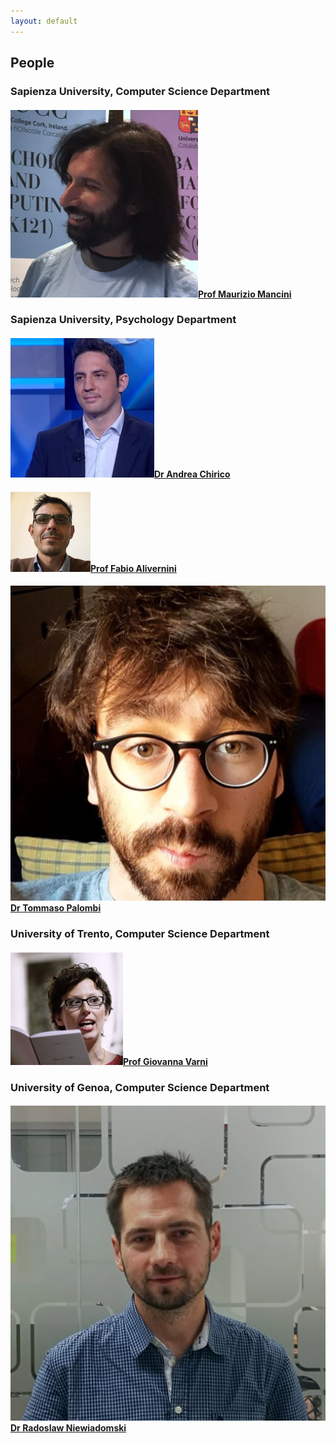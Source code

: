 ```yaml
---
layout: default
---
```


## People <a name="people"></a>

### Sapienza University, Computer Science Department

#### <img class="circle" style="float: none; margin-right: 0px; margin-top: 0px;" src="imgs/maurizio.png?raw=true"><a href="https://research.uniroma1.it/researcher/602fc59d475eb3424350ecb321baa87767d50003ddf1043a40f1fd90">Prof Maurizio Mancini</a>

### Sapienza University, Psychology Department

#### <img class="circle" style="float: none; margin-right: 0px; margin-top: 0px;" src="imgs/andrea.jpeg?raw=true"><a href="https://research.uniroma1.it/researcher/e718f70a13a4eca71ef44adf1e733140e9e12ac49c2021890fe6a2a5">Dr Andrea Chirico</a>

#### <img class="circle" style="float: none; margin-right: 0px; margin-top: 0px;" src="imgs/fabio.jpg?raw=true"><a href="https://research.uniroma1.it/en/researcher/838953f048bfa2bfd6018add9fc26a0266584001a85649b02c3d3091?page=1">Prof Fabio Alivernini</a>

#### <img class="circle" style="float: none; margin-right: 0px; margin-top: 0px;" src="imgs/tommaso.jpg?raw=true"><a href="https://corsidilaurea.uniroma1.it/en/users/tommasopalombiuniroma1it">Dr Tommaso Palombi</a>

### University of Trento, Computer Science Department

#### <img class="circle" style="float: none; margin-right: 0px; margin-top: 0px;" src="imgs/giovanna.png?raw=true"><a href="https://www.scopus.com/authid/detail.uri?authorId=24765745800">Prof Giovanna Varni</a>

### University of Genoa, Computer Science Department

#### <img class="circle" style="float: none; margin-right: 0px; margin-top: 0px;" src="imgs/radoslaw.jpg?raw=true"><a href="https://www.researchgate.net/profile/Radoslaw-Niewiadomski">Dr Radoslaw Niewiadomski</a>